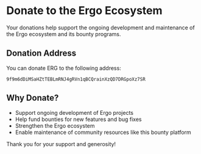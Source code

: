 # Donate to the Ergo Ecosystem

Your donations help support the ongoing development and maintenance of the Ergo ecosystem and its bounty programs.

## Donation Address

You can donate ERG to the following address:

```
9f9m6dDiMSaHZtTEBLmRNJ4gRVn1qBCQrainXzQD7DRGpoXz7SR
```

## Why Donate?

- Support ongoing development of Ergo projects
- Help fund bounties for new features and bug fixes
- Strengthen the Ergo ecosystem
- Enable maintenance of community resources like this bounty platform

Thank you for your support and generosity!
